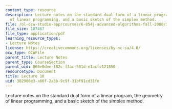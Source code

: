 ```yaml
---
content_type: resource
description: Lecture notes on the standard dual form of a linear program, the geometry
  of linear programming, and a basic sketch of the simplex method.
file: /ol-ocw-studio-app/courses/6-854j-advanced-algorithms-fall-2008/302900e3a66f2a3b9c9f31bf91cd31fe_lec10.pdf
file_size: 187467
file_type: application/pdf
learning_resource_types:
- Lecture Notes
license: https://creativecommons.org/licenses/by-nc-sa/4.0/
ocw_type: OCWFile
parent_title: Lecture Notes
parent_type: CourseSection
parent_uid: 866e0dee-f82c-f3ac-581d-e1acfc121850
resourcetype: Document
title: Lecture 10
uid: 302900e3-a66f-2a3b-9c9f-31bf91cd31fe
---
```

Lecture notes on the standard dual form of a linear program, the geometry of linear programming, and a basic sketch of the simplex method.